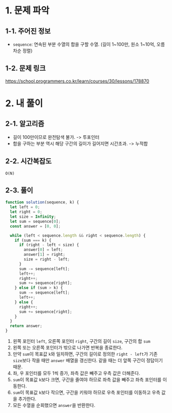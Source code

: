 # 1. 문제 파악

## 1-1. 주어진 정보

- `sequence`: 연속된 부분 수열의 합을 구할 수열. (길이 1~100만, 원소 1~10억, 오름차순 정렬)

## 1-2. 문제 링크

https://school.programmers.co.kr/learn/courses/30/lessons/178870

# 2. 내 풀이

## 2-1. 알고리즘

- 길이 100만이므로 완전탐색 불가. -> 투포인터
- 합을 구하는 부분 역시 해당 구간의 길이가 길어지면 시간초과. -> 누적합

## 2-2. 시간복잡도

`O(N)`

## 2-3. 풀이

```js
function solution(sequence, k) {
  let left = 0;
  let right = 0;
  let size = Infinity;
  let sum = sequence[0];
  const answer = [0, 0];

  while (left < sequence.length && right < sequence.length) {
    if (sum === k) {
      if (right - left < size) {
        answer[0] = left;
        answer[1] = right;
        size = right - left;
      }
      sum -= sequence[left];
      left++;
      right++;
      sum += sequence[right];
    } else if (sum > k) {
      sum -= sequence[left];
      left++;
    } else {
      right++;
      sum += sequence[right];
    }
  }
  return answer;
}
```

1. 왼쪽 포인터 `left`, 오른쪽 포인터 `right`, 구간의 길이 `size`, 구간의 합 `sum`
2. 왼쪽 또는 오른쪽 포인터가 밖으로 나가면 반복을 종료한다.
3. 만약 `sum`이 목표값 `k`와 일치하면, 구간의 길이로 정의한 `right - left`가 기존 `size`보다 작을 때만 `answer` 배열을 갱신한다. 같을 때는 더 앞쪽 구간이 정답이기 때문.
4. 좌, 우 포인터를 모두 1씩 증가, 좌측 값은 빼주고 우측 값은 더해준다.
5. `sum`이 목표값 `k`보다 크면, 구간을 줄여야 하므로 좌측 값을 빼주고 좌측 포인터를 이동한다.
6. `sum`이 목표값 `k`보다 작으면, 구간을 키워야 하므로 우측 포인터를 이동하고 우측 값을 추가한다.
7. 모든 수열을 순회했으면 `answer`을 반환한다.
